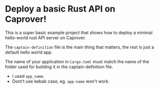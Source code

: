 # Deploy a basic Rust API on Caprover!

This is a super basic example project that shows how to deploy a minimal hello-world rust API server on Caprover.

The `captain-definition` file is the main thing that matters, the rest is just a default hello world app.

The name of your application in `Cargo.toml` must match the name of the folder used for building it in the captain-definition file. 
- I used `app_name`. 
- Dont't use kebab case, eg. `app-name` won't work.
